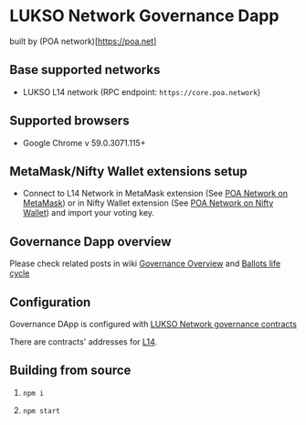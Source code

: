 # LUKSO Network Governance Dapp

built by (POA network)[https://poa.net] 

## Base supported networks

- LUKSO L14 network (RPC endpoint: `https://core.poa.network`)

## Supported browsers

* Google Chrome v 59.0.3071.115+

## MetaMask/Nifty Wallet extensions setup

* Connect to L14 Network in MetaMask extension (See [POA Network on MetaMask](https://github.com/poanetwork/wiki/wiki/POA-Network-on-MetaMask)) or in Nifty Wallet extension (See [POA Network on Nifty Wallet](https://github.com/poanetwork/wiki/wiki/POA-Network-on-Nifty-Wallet)) and import your voting key.


## Governance Dapp overview

Please check related posts in wiki [Governance Overview](https://github.com/poanetwork/wiki/wiki/Governance-Overview) and [Ballots life cycle](https://github.com/poanetwork/wiki/wiki/Ballots-Overview.-Life-cycle-and-limits)


## Configuration
Governance DApp is configured with [LUKSO Network governance contracts](https://github.com/lukso-network/lukso-network-consensus-contracts)

There are contracts' addresses for [L14](https://github.com/lukso-network/lukso-chain-spec/blob/l14/contracts.json).


## Building from source

1) `npm i`

2) `npm start`
